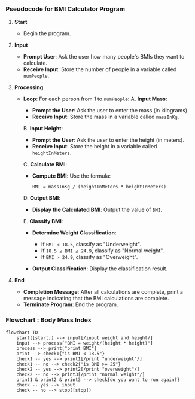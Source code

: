 ### Pseudocode for BMI Calculator Program

1. **Start**
   - Begin the program.

2. **Input**
   - **Prompt User**: Ask the user how many people's BMIs they want to calculate.
   - **Receive Input**: Store the number of people in a variable called `numPeople`.

3. **Processing**
   - **Loop**: For each person from 1 to `numPeople`:
     A. **Input Mass**:
        - **Prompt the User**: Ask the user to enter the mass (in kilograms).
        - **Receive Input**: Store the mass in a variable called `massInKg`.
     
     B. **Input Height**:
        - **Prompt the User**: Ask the user to enter the height (in meters).
        - **Receive Input**: Store the height in a variable called `heightInMeters`.
     
     C. **Calculate BMI**:
        - **Compute BMI**: Use the formula:
          ```
          BMI = massInKg / (heightInMeters * heightInMeters)
          ```

     D. **Output BMI**:
        - **Display the Calculated BMI**: Output the value of `BMI`.
     
     E. **Classify BMI**:
        - **Determine Weight Classification**:
          - If `BMI < 18.5`, classify as "Underweight".
          - If `18.5 ≤ BMI ≤ 24.9`, classify as "Normal weight".
          - If `BMI > 24.9`, classify as "Overweight".
        
        - **Output Classification**: Display the classification result.

4. **End**
   - **Completion Message**: After all calculations are complete, print a message indicating that the BMI calculations are complete.
   - **Terminate Program**: End the program.

### Flowchart : Body Mass Index

```mermaid
flowchart TD
    start([start]) --> input[/input weight and height/]
    input --> process["BMI = weight/(height * height)"]
    process --> print["print BMI"]
    print --> check1{"is BMI < 18.5"}
    check1 -- yes --> print1[/print "underweight"/]
    check1 -- no --> check2{"is BMI >= 25"}
    check2 -- yes --> print2[/print "overweight"/]
    check2 -- no --> print3[/print "normal weight"/]
    print1 & print2 & print3 --> check{do you want to run again?}
    check -- yes --> input
    check -- no --> stop([stop])
```

